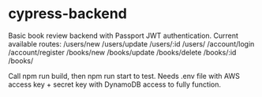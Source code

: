 # cypress-backend

Basic book review backend with Passport JWT authentication. 
Current available routes:
/users/new
/users/update
/users/:id
/users/
/account/login
/account/register
/books/new
/books/update
/books/delete
/books/:id
/books/

Call npm run build, then npm run start to test.
Needs .env file with AWS access key + secret key with DynamoDB access to fully function.
